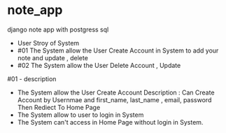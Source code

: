 # note_app
django note app with postgress sql

- User Stroy of System
- #01 The System allow the User Create Account in System to add your note and update , delete 
- #02 The System allow the User Delete Account , Update

#01 - description
- The System allow the User Create Account
Description : Can Create Account by Usernmae and first_name, last_name , email, password
Then Rediect To Home Page
- The System allow to user to login in System
- The System can't access in Home Page without login in System.